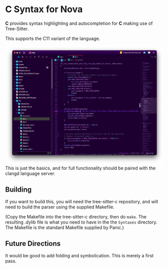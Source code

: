 # C Syntax for Nova

**C** provides syntax highlighting and autocompletion for **C** making use of Tree-Sitter.

This supports the C11 variant of the language.

![Screenshot](images/extension/C.png)
This is just the basics, and for full functionality should
be paired with the clangd language server.


## Building

If you want to build this, you will need the tree-sitter-c
repository, and will need to build the parser using the
supplied Makefile.

(Copy the Makefile into the tree-sitter-c directory, then
do `make`.  The resulting .dylib file is what you need to
have in the the `Syntaxes` directory.  The Makefile is the
standard Makefile supplied by Panic.)

## Future Directions

It would be good to add folding and symbolication.
This is merely a first pass.